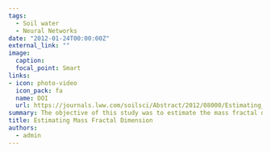 ```yaml
---
tags:
  - Soil water
  - Neural Networks
date: "2012-01-24T00:00:00Z"
external_link: ""
image:
  caption: 
  focal_point: Smart
links:
- icon: photo-video
  icon_pack: fa
  name: DOI
  url: https://journals.lww.com/soilsci/Abstract/2012/08000/Estimating_Mass_Fractal_Dimension_of_Soil_Using.1.aspx
summary: The objective of this study was to estimate the mass fractal dimension of the Rieu and Sposito model from readily available parameters, such as clay, silt, and sand contents; geometric mean diameter and geometric S.D. of soil particles; and total soil porosity by developing an artificial neural network model. 
title: Estimating Mass Fractal Dimension
authors: 
  - admin
---
```


